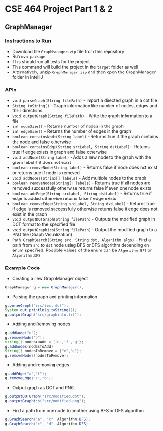 # CSE 464 Project Part 1 & 2

## GraphManager

### Instructions to Run
- Download the ```GraphManager.zip``` file from this repository
- Run ```mvn package```
- This should run all tests for the project
- This command will build the project in the ```target``` folder as well
- Alternatively, unzip ```GraphManager.zip``` and then open the GraphManager folder in IntelliJ

### APIs
- ```void parseGraph(String filePath)``` - import a directed graph in a dot file
- ```String toString()``` - Graph information like number of nodes, edges and their directions
- ```void outputGraph(String filePath)``` - Write the graph information to a file
- ```int nodeSize()``` - Returns number of nodes in the graph
- ```int edgeSize()``` - Returns the number of edges in the graph
- ```boolean containsNode(String label)``` - Returns true if the graph contains the node and false otherwise
- ```boolean containsEdge(String srcLabel, String dstLabel)``` - Returns true if edge exists in graph and false otherwise
- ```void addNode(String label)``` - Adds a new node to the graph with the given label if it does not exist
- ```boolean removeNode(String label)``` - Returns false if node does not exist or returns true if node is removed
- ```void addNodes(String[] labels)``` - Add multiple nodes to the graph
- ```boolean removeNodes(String[] labels)``` - Returns true if all nodes are removed successfully otherwise returns false if even one node exists
- ```boolean addEdge(String srcLabel, String dstLabel)``` - Returns true if edge is added otherwise returns false if edge exists
- ```boolean removeEdge(String srcLabel, String dstLabel)``` - Returns true if edge is removed successfully otherwise returns false if edge does not exist in the graph
- ```void outputDOTGraph(String filePath)``` - Outputs the modified graph in DOT format to the specified file
- ```void outputGraphics(String filePath)``` - Output the modified graph to a PNG file (Graph Visualization)
- ```Path GraphSearch(String src, String dst, Algorithm algo)``` - Find a path from ```src``` to ```dst``` node using BFS or DFS algorithm depending on enum specified. Possible values of the enum can be ```Algorithm.BFS``` or ```Algorithm.DFS```

### Example Code
- Creating a new GraphManager object
```java
GraphManager g = new GraphManager();
```
- Parsing the graph and printing information
```java
g.parseGraph("src/test.dot");
System.out.println(g.toString());
g.outputGraph("src/graphinfo.txt");
```
- Adding and Removing nodes
```java
g.addNode("e");
g.removeNode("e");
String[] nodesToAdd = {"e","f","g"};
g.addNodes(nodesToAdd);
String[] nodesToRemove = {"e","g"};
g.removeNodes(nodesToRemove);
```
- Adding and removing edges
```java
g.addEdge("a","f");
g.removeEdge("a","b");
```
- Output graph as DOT and PNG
```java
g.outputDOTGraph("src/modified.dot");
g.outputGraphics("src/modified.png");
```

- Find a path from one node to another using BFS or DFS algorithm
```java
g.GraphSearch("a", "c", Algorithm.BFS);
g.GraphSearch("c", "d", Algorithm.DFS)
```
